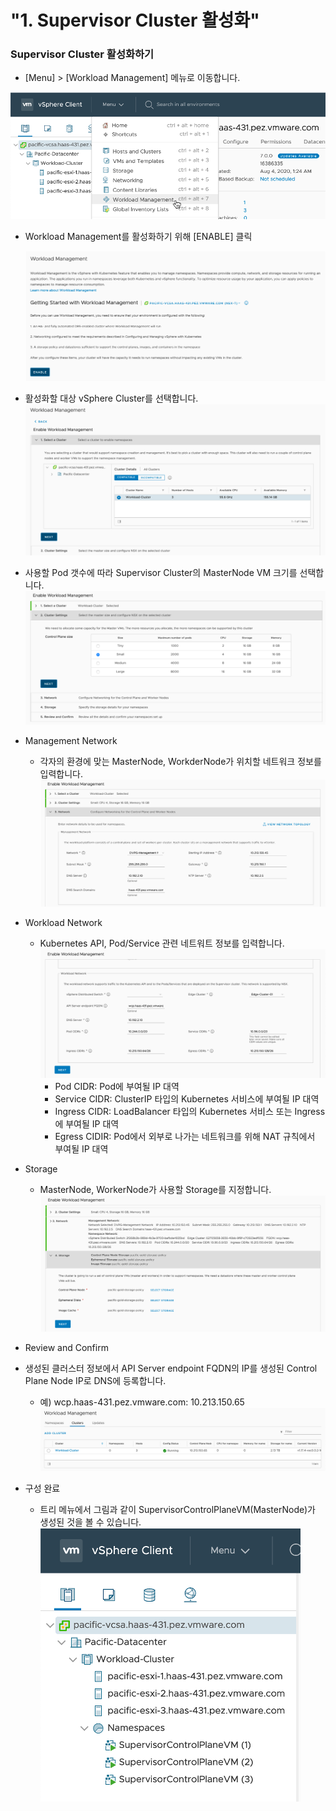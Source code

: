 # "1. Supervisor Cluster 활성화"

### Supervisor Cluster 활성화하기

- [Menu] > [Workload Management] 메뉴로 이동합니다.
  
 ![](images/supervisor-cluster-1.png)

- Workload Management를 활성화하기 위해 [ENABLE] 클릭

  ![](images/supervisor-cluster-2.png)

- 활성화할 대상 vSphere Cluster를 선택합니다.
  ![](images/supervisor-cluster-3.png)

- 사용할 Pod 갯수에 따라 Supervisor Cluster의 MasterNode VM 크기를 선택합니다.
  ![](images/supervisor-cluster-4.png)

- Management Network
  * 각자의 환경에 맞는 MasterNode, WorkderNode가 위치할 네트워크 정보를 입력합니다.
    ![](images/supervisor-cluster-5.png)

- Workload Network
  * Kubernetes API, Pod/Service 관련 네트워트 정보를 입력합니다.
    ![](images/supervisor-cluster-6.png)
    + Pod CIDR: Pod에 부여될 IP 대역
    + Service CIDR: ClusterIP 타입의 Kubernetes 서비스에 부여될 IP 대역
    + Ingress CIDR: LoadBalancer 타입의 Kubernetes 서비스 또는 Ingress 에 부여될 IP 대역
    + Egress CIDIR: Pod에서 외부로 나가는 네트워크를 위해 NAT 규칙에서 부여될 IP 대역

- Storage
  * MasterNode, WorkerNode가 사용할 Storage를 지정합니다.
  ![](images/supervisor-cluster-7.png)

- Review and Confirm

- 생성된 클러스터 정보에서 API Server endpoint FQDN의 IP를 생성된 Control Plane Node IP로 DNS에 등록합니다.
  * 예) wcp.haas-431.pez.vmware.com: 10.213.150.65
    ![](images/supervisor-cluster-8.png)

- 구성 완료
  * 트리 메뉴에서 그림과 같이 SupervisorControlPlaneVM(MasterNode)가 생성된 것을 볼 수 있습니다.
  ![](images/supervisor-cluster-9.png)